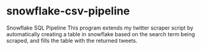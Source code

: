 # snowflake-csv-pipeline
Snowflake SQL Pipeline
This program extends my twitter scraper script by automatically creating a table in snowflake based on the search term being scraped, and fills the table with the returned tweets.

